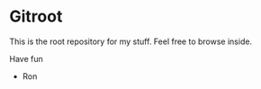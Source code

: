 Gitroot
=======

This is the root repository for my stuff.
Feel free to browse inside.

Have fun
- Ron
